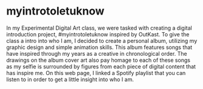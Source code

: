 # myintrotoletuknow

In my Experimental Digital Art class, we were tasked with creating a digital introduction project, #myintrotoletuknow inspired by OutKast.
To give the class a intro into who I am, I decided to create a personal album, utilizing my graphic design and simple animation skills.
This album features songs that have inspired through my years as a creative in chronological order.
The drawings on the album cover art also pay homage to each of these songs as my selfie is surrounded by figures from each piece of digital content that has inspire me.
On this web page, I linked a Spotify playlist that you can listen to in order to get a little insight into who I am.
